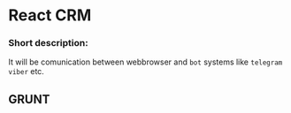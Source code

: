 # React CRM
 
### Short description:
It will be comunication between webbrowser and `bot` systems like `telegram viber` etc.

## GRUNT
